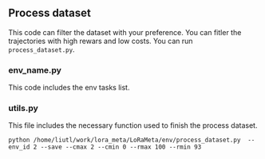 ## Process dataset
This code can filter the dataset with your preference. You can fitler the trajectories with high rewars and low costs. You can run ```process_dataset.py```.

### env_name.py
This code includes the env tasks list.

### utils.py
This file includes the necessary function used to finish the process dataset.

```
python /home/liutl/work/lora_meta/LoRaMeta/env/process_dataset.py  --env_id 2 --save --cmax 2 --cmin 0 --rmax 100 --rmin 93
```